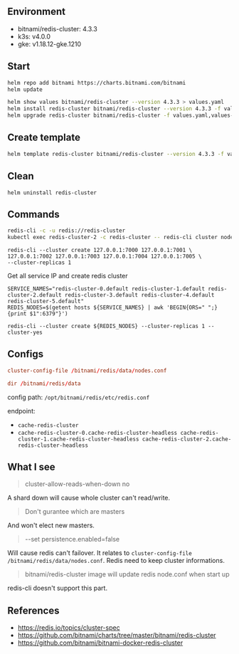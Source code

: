 ## Environment
- bitnami/redis-cluster: 4.3.3
- k3s: v4.0.0
- gke: v1.18.12-gke.1210

## Start
```bash
helm repo add bitnami https://charts.bitnami.com/bitnami
helm update

helm show values bitnami/redis-cluster --version 4.3.3 > values.yaml
helm install redis-cluster bitnami/redis-cluster --version 4.3.3 -f values.yaml,values-overwrite.yaml -n default --set cluster.init=true
helm upgrade redis-cluster bitnami/redis-cluster -f values.yaml,values-overwrite.yaml -n default --set cluster.init=true
```

## Create template
```bash
helm template redis-cluster bitnami/redis-cluster --version 4.3.3 -f values.yaml,values-overwrite.yaml -n default > template.yaml
```

## Clean
```
helm uninstall redis-cluster
```

## Commands
```bash
redis-cli -c -u redis://redis-cluster
kubectl exec redis-cluster-2 -c redis-cluster -- redis-cli cluster nodes
```

```
redis-cli --cluster create 127.0.0.1:7000 127.0.0.1:7001 \
127.0.0.1:7002 127.0.0.1:7003 127.0.0.1:7004 127.0.0.1:7005 \
--cluster-replicas 1
```

Get all service IP and create redis cluster
```
SERVICE_NAMES="redis-cluster-0.default redis-cluster-1.default redis-cluster-2.default redis-cluster-3.default redis-cluster-4.default redis-cluster-5.default"
REDIS_NODES=$(getent hosts ${SERVICE_NAMES} | awk 'BEGIN{ORS=" ";} {print $1":6379"}')

redis-cli --cluster create ${REDIS_NODES} --cluster-replicas 1 --cluster-yes
```

## Configs

```redis.conf
cluster-config-file /bitnami/redis/data/nodes.conf

dir /bitnami/redis/data
```

config path: `/opt/bitnami/redis/etc/redis.conf`

endpoint:
- `cache-redis-cluster`
- `cache-redis-cluster-0.cache-redis-cluster-headless cache-redis-cluster-1.cache-redis-cluster-headless cache-redis-cluster-2.cache-redis-cluster-headless`

## What I see
> cluster-allow-reads-when-down no

A shard down will cause whole cluster can't read/write.

> Don't gurantee which are masters

And won't elect new masters.

> --set persistence.enabled=false

Will cause redis can't failover. It relates to `cluster-config-file /bitnami/redis/data/nodes.conf`. Redis need to keep cluster informations.

> bitnami/redis-cluster image will update redis node.conf when start up

redis-cli doesn't support this part.

## References
- https://redis.io/topics/cluster-spec
- https://github.com/bitnami/charts/tree/master/bitnami/redis-cluster
- https://github.com/bitnami/bitnami-docker-redis-cluster
